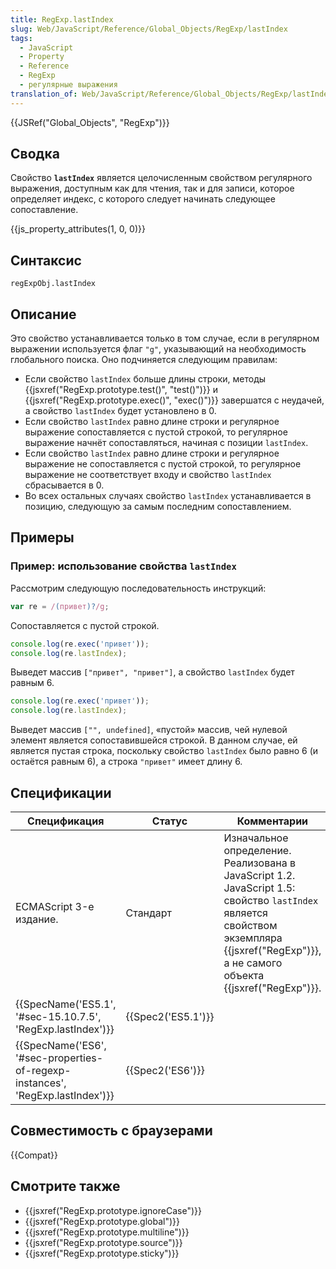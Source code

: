 ```yaml
---
title: RegExp.lastIndex
slug: Web/JavaScript/Reference/Global_Objects/RegExp/lastIndex
tags:
  - JavaScript
  - Property
  - Reference
  - RegExp
  - регулярные выражения
translation_of: Web/JavaScript/Reference/Global_Objects/RegExp/lastIndex
---
```


{{JSRef("Global_Objects", "RegExp")}}

## Сводка

Свойство **`lastIndex`** является целочисленным свойством регулярного выражения, доступным как для чтения, так и для записи, которое определяет индекс, с которого следует начинать следующее сопоставление.

{{js_property_attributes(1, 0, 0)}}

## Синтаксис

```
regExpObj.lastIndex
```

## Описание

Это свойство устанавливается только в том случае, если в регулярном выражении используется флаг `"g"`, указывающий на необходимость глобального поиска. Оно подчиняется следующим правилам:

- Если свойство `lastIndex` больше длины строки, методы {{jsxref("RegExp.prototype.test()", "test()")}} и {{jsxref("RegExp.prototype.exec()", "exec()")}} завершатся с неудачей, а свойство `lastIndex` будет установлено в 0.
- Если свойство `lastIndex` равно длине строки и регулярное выражение сопоставляется с пустой строкой, то регулярное выражение начнёт сопоставляться, начиная с позиции `lastIndex`.
- Если свойство `lastIndex` равно длине строки и регулярное выражение не сопоставляется с пустой строкой, то регулярное выражение не соответствует входу и свойство `lastIndex` сбрасывается в 0.
- Во всех остальных случаях свойство `lastIndex` устанавливается в позицию, следующую за самым последним сопоставлением.

## Примеры

### Пример: использование свойства `lastIndex`

Рассмотрим следующую последовательность инструкций:

```js
var re = /(привет)?/g;
```

Сопоставляется с пустой строкой.

```js
console.log(re.exec('привет'));
console.log(re.lastIndex);
```

Выведет массив `["привет", "привет"]`, а свойство `lastIndex` будет равным 6.

```js
console.log(re.exec('привет'));
console.log(re.lastIndex);
```

Выведет массив `["", undefined]`, «пустой» массив, чей нулевой элемент является сопоставившейся строкой. В данном случае, ей является пустая строка, поскольку свойство `lastIndex` было равно 6 (и остаётся равным 6), а строка `"привет"` имеет длину 6.

## Спецификации

| Спецификация                                                                                             | Статус                   | Комментарии                                                                                                                                                                                               |
| -------------------------------------------------------------------------------------------------------- | ------------------------ | --------------------------------------------------------------------------------------------------------------------------------------------------------------------------------------------------------- |
| ECMAScript 3-е издание.                                                                                  | Стандарт                 | Изначальное определение. Реализована в JavaScript 1.2. JavaScript 1.5: свойство `lastIndex` является свойством экземпляра {{jsxref("RegExp")}}, а не самого объекта {{jsxref("RegExp")}}. |
| {{SpecName('ES5.1', '#sec-15.10.7.5', 'RegExp.lastIndex')}}                         | {{Spec2('ES5.1')}} |                                                                                                                                                                                                           |
| {{SpecName('ES6', '#sec-properties-of-regexp-instances', 'RegExp.lastIndex')}} | {{Spec2('ES6')}}     |                                                                                                                                                                                                           |

## Совместимость с браузерами

{{Compat}}

## Смотрите также

- {{jsxref("RegExp.prototype.ignoreCase")}}
- {{jsxref("RegExp.prototype.global")}}
- {{jsxref("RegExp.prototype.multiline")}}
- {{jsxref("RegExp.prototype.source")}}
- {{jsxref("RegExp.prototype.sticky")}}
